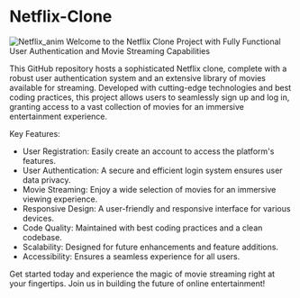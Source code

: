 # Netflix-Clone
![Netflix_anim](https://github.com/HumayunK01/Netflix-Clone/assets/88980866/6fddd539-32f1-4f78-aa74-80e8044ba8ad)
Welcome to the Netflix Clone Project with Fully Functional User Authentication and Movie Streaming Capabilities

This GitHub repository hosts a sophisticated Netflix clone, complete with a robust user authentication system and an extensive library of movies available for streaming. Developed with cutting-edge technologies and best coding practices, this project allows users to seamlessly sign up and log in, granting access to a vast collection of movies for an immersive entertainment experience.

Key Features:
- User Registration: Easily create an account to access the platform's features.
- User Authentication: A secure and efficient login system ensures user data privacy.
- Movie Streaming: Enjoy a wide selection of movies for an immersive viewing experience.
- Responsive Design: A user-friendly and responsive interface for various devices.
- Code Quality: Maintained with best coding practices and a clean codebase.
- Scalability: Designed for future enhancements and feature additions.
- Accessibility: Ensures a seamless experience for all users.

Get started today and experience the magic of movie streaming right at your fingertips. Join us in building the future of online entertainment!
